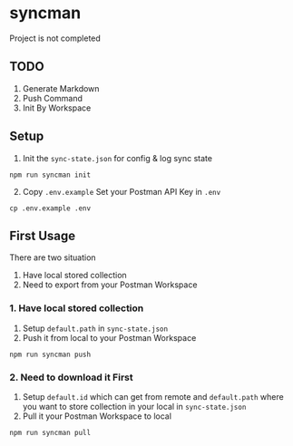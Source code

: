 # syncman
Project is not completed

## TODO
1. Generate Markdown
2. Push Command
3. Init By Workspace

## Setup
1. Init the `sync-state.json` for config & log sync state
```
npm run syncman init
```

2. Copy `.env.example` Set your Postman API Key in `.env`
```
cp .env.example .env
```

## First Usage
There are two situation
1. Have local stored collection
2. Need to export from your Postman Workspace
### 1. Have local stored collection
1. Setup `default.path` in `sync-state.json`
2. Push it from local to your Postman Workspace
```
npm run syncman push
```
### 2. Need to download it First
1. Setup `default.id` which can get from remote and `default.path` where you want to store collection in your local in `sync-state.json`
2. Pull it your Postman Workspace to local
```
npm run syncman pull
```

